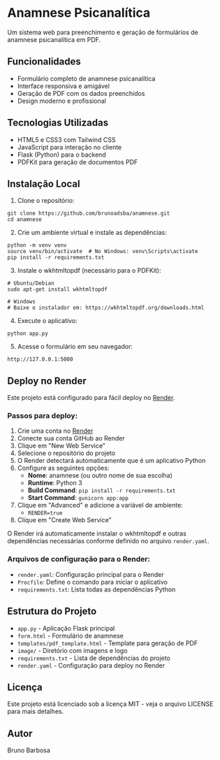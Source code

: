 # Anamnese Psicanalítica

Um sistema web para preenchimento e geração de formulários de anamnese psicanalítica em PDF.

## Funcionalidades

- Formulário completo de anamnese psicanalítica
- Interface responsiva e amigável
- Geração de PDF com os dados preenchidos
- Design moderno e profissional

## Tecnologias Utilizadas

- HTML5 e CSS3 com Tailwind CSS
- JavaScript para interação no cliente
- Flask (Python) para o backend
- PDFKit para geração de documentos PDF

## Instalação Local

1. Clone o repositório:
```
git clone https://github.com/brunoadsba/anamnese.git
cd anamnese
```

2. Crie um ambiente virtual e instale as dependências:
```
python -m venv venv
source venv/bin/activate  # No Windows: venv\Scripts\activate
pip install -r requirements.txt
```

3. Instale o wkhtmltopdf (necessário para o PDFKit):
```
# Ubuntu/Debian
sudo apt-get install wkhtmltopdf

# Windows
# Baixe o instalador em: https://wkhtmltopdf.org/downloads.html
```

4. Execute o aplicativo:
```
python app.py
```

5. Acesse o formulário em seu navegador:
```
http://127.0.0.1:5000
```

## Deploy no Render

Este projeto está configurado para fácil deploy no [Render](https://render.com).

### Passos para deploy:

1. Crie uma conta no [Render](https://render.com)
2. Conecte sua conta GitHub ao Render
3. Clique em "New Web Service"
4. Selecione o repositório do projeto
5. O Render detectará automaticamente que é um aplicativo Python
6. Configure as seguintes opções:
   - **Nome**: anamnese (ou outro nome de sua escolha)
   - **Runtime**: Python 3
   - **Build Command**: `pip install -r requirements.txt`
   - **Start Command**: `gunicorn app:app`
7. Clique em "Advanced" e adicione a variável de ambiente:
   - `RENDER=true`
8. Clique em "Create Web Service"

O Render irá automaticamente instalar o wkhtmltopdf e outras dependências necessárias conforme definido no arquivo `render.yaml`.

### Arquivos de configuração para o Render:

- `render.yaml`: Configuração principal para o Render
- `Procfile`: Define o comando para iniciar o aplicativo
- `requirements.txt`: Lista todas as dependências Python

## Estrutura do Projeto

- `app.py` - Aplicação Flask principal
- `form.html` - Formulário de anamnese
- `templates/pdf_template.html` - Template para geração de PDF
- `image/` - Diretório com imagens e logo
- `requirements.txt` - Lista de dependências do projeto
- `render.yaml` - Configuração para deploy no Render

## Licença

Este projeto está licenciado sob a licença MIT - veja o arquivo LICENSE para mais detalhes.

## Autor

Bruno Barbosa 